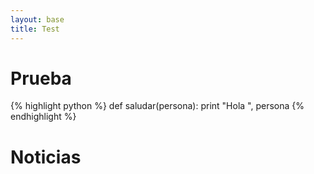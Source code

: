 ```yaml
---
layout: base
title: Test
---
```


# Prueba

{% highlight python %}
def saludar(persona):
   print "Hola ", persona
{% endhighlight %}


# Noticias

<div id="tumblr-badge"></div>
<script type="text/javascript" src="js/tumblrBadge-1.1.js"></script>
